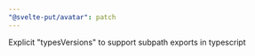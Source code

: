```yaml
---
"@svelte-put/avatar": patch
---
```


Explicit "typesVersions" to support subpath exports in typescript
